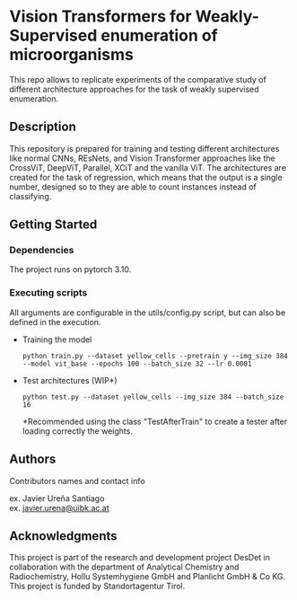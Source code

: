 # Vision Transformers for Weakly-Supervised enumeration of microorganisms

This repo allows to replicate experiments of the comparative study of different architecture approaches for the task of
weakly supervised enumeration.

## Description

This repository is prepared for training and testing different architectures like normal CNNs, REsNets, and Vision
Transformer approaches like the CrossViT, DeepViT, Parallel, XCiT and the vanilla ViT. The architectures are created for
the task of regression, which means that the output is a single number, designed so to they are able to count instances
instead of classifying.

## Getting Started

### Dependencies

The project runs on pytorch 3.10.

### Executing scripts

All arguments are configurable in the utils/config.py script, but can also be defined in the execution.

* Training the model
  ```
  python train.py --dataset yellow_cells --pretrain y --img_size 384 --model vit_base --epochs 100 --batch_size 32 --lr 0.0001
  ```
* Test architectures (WIP*)
  ```
  python test.py --dataset yellow_cells --img_size 384 --batch_size 16
  ```
  *Recommended using the class "TestAfterTrain" to create a tester after loading correctly the weights.

## Authors

Contributors names and contact info

ex. Javier Ureña Santiago  
ex. javier.urena@uibk.ac.at

## Acknowledgments

This project is part of the research and development project DesDet in collaboration with the department of Analytical
Chemistry and Radiochemistry, Hollu Systemhygiene GmbH and Planlicht GmbH \& Co KG. This project is funded by
Standortagentur Tirol.